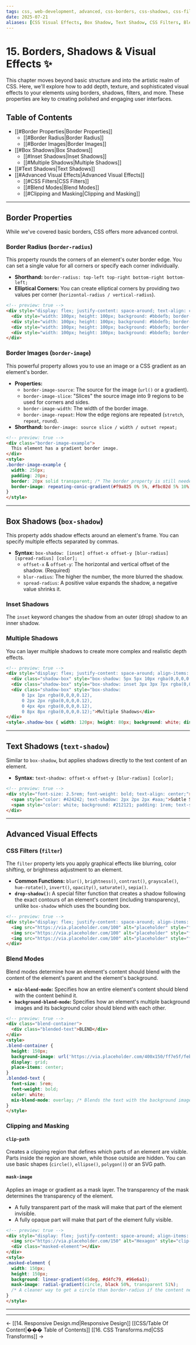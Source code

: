 ```yaml
---
tags: css, web-development, advanced, css-borders, css-shadows, css-filters, visual-effects
date: 2025-07-21
aliases: [CSS Visual Effects, Box Shadow, Text Shadow, CSS Filters, Blend Modes, Clipping, Masking]
---
```

# 15. Borders, Shadows & Visual Effects ✨

This chapter moves beyond basic structure and into the artistic realm of CSS. Here, we'll explore how to add depth, texture, and sophisticated visual effects to your elements using borders, shadows, filters, and more. These properties are key to creating polished and engaging user interfaces.

## Table of Contents
-   [[#Border Properties|Border Properties]]
    -   [[#Border Radius|Border Radius]]
    -   [[#Border Images|Border Images]]
-   [[#Box Shadows|Box Shadows]]
    -   [[#Inset Shadows|Inset Shadows]]
    -   [[#Multiple Shadows|Multiple Shadows]]
-   [[#Text Shadows|Text Shadows]]
-   [[#Advanced Visual Effects|Advanced Visual Effects]]
    -   [[#CSS Filters|CSS Filters]]
    -   [[#Blend Modes|Blend Modes]]
    -   [[#Clipping and Masking|Clipping and Masking]]

---

## Border Properties

While we've covered basic borders, CSS offers more advanced control.

### Border Radius (`border-radius`)
This property rounds the corners of an element's outer border edge. You can set a single value for all corners or specify each corner individually.

- **Shorthand:** `border-radius: top-left top-right bottom-right bottom-left;`
- **Elliptical Corners:** You can create elliptical corners by providing two values per corner (`horizontal-radius / vertical-radius`).

```html
<!-- preview: true -->
<div style="display: flex; justify-content: space-around; text-align: center;">
  <div style="width: 100px; height: 100px; background: #bbdefb; border-radius: 15px;">15px</div>
  <div style="width: 100px; height: 100px; background: #bbdefb; border-radius: 50%;">Circle</div>
  <div style="width: 100px; height: 100px; background: #bbdefb; border-radius: 10px 40px;">Mixed</div>
  <div style="width: 100px; height: 100px; background: #bbdefb; border-radius: 50% / 25%;">Ellipse</div>
</div>
```

### Border Images (`border-image`)
This powerful property allows you to use an image or a CSS gradient as an element's border.

- **Properties:**
    - `border-image-source`: The source for the image (`url()` or a gradient).
    - `border-image-slice`: "Slices" the source image into 9 regions to be used for corners and sides.
    - `border-image-width`: The width of the border image.
    - `border-image-repeat`: How the edge regions are repeated (`stretch`, `repeat`, `round`).
- **Shorthand:** `border-image: source slice / width / outset repeat;`

```html
<!-- preview: true -->
<div class="border-image-example">
  This element has a gradient border image.
</div>
<style>
.border-image-example {
  width: 250px;
  padding: 20px;
  border: 20px solid transparent; /* The border property is still needed! */
  border-image: repeating-conic-gradient(#f9a825 0% 5%, #fbc02d 5% 10%) 30;
}
</style>
```

---

## Box Shadows (`box-shadow`)
This property adds shadow effects around an element's frame. You can specify multiple effects separated by commas.

- **Syntax:** `box-shadow: [inset] offset-x offset-y [blur-radius] [spread-radius] [color];`
    - `offset-x` & `offset-y`: The horizontal and vertical offset of the shadow. (Required)
    - `blur-radius`: The higher the number, the more blurred the shadow.
    - `spread-radius`: A positive value expands the shadow, a negative value shrinks it.

### Inset Shadows
The `inset` keyword changes the shadow from an outer (drop) shadow to an inner shadow.

### Multiple Shadows
You can layer multiple shadows to create more complex and realistic depth effects.

```html
<!-- preview: true -->
<div style="display: flex; justify-content: space-around; align-items: center; background: #f5f5f5; padding: 20px;">
  <div class="shadow-box" style="box-shadow: 5px 5px 10px rgba(0,0,0,0.3);">Simple Shadow</div>
  <div class="shadow-box" style="box-shadow: inset 3px 3px 7px rgba(0,0,0,0.4);">Inset Shadow</div>
  <div class="shadow-box" style="box-shadow: 
      0 1px 1px rgba(0,0,0,0.12), 
      0 2px 2px rgba(0,0,0,0.12), 
      0 4px 4px rgba(0,0,0,0.12), 
      0 8px 8px rgba(0,0,0,0.12);">Multiple Shadows</div>
</div>
<style>.shadow-box { width: 120px; height: 80px; background: white; display: grid; place-items: center; text-align: center; padding: 5px; }</style>
```

---

## Text Shadows (`text-shadow`)
Similar to `box-shadow`, but applies shadows directly to the text content of an element.

- **Syntax:** `text-shadow: offset-x offset-y [blur-radius] [color];`

```html
<!-- preview: true -->
<div style="font-size: 2.5rem; font-weight: bold; text-align: center;">
  <span style="color: #424242; text-shadow: 2px 2px 2px #aaa;">Subtle Shadow</span>
  <span style="color: white; background: #212121; padding: 1rem; text-shadow: 0 0 10px #ffeb3b;">Glowing Text</span>
</div>
```

---

## Advanced Visual Effects

### CSS Filters (`filter`)
The `filter` property lets you apply graphical effects like blurring, color shifting, or brightness adjustment to an element.

- **Common Functions:** `blur()`, `brightness()`, `contrast()`, `grayscale()`, `hue-rotate()`, `invert()`, `opacity()`, `saturate()`, `sepia()`.
- **`drop-shadow()`:** A special filter function that creates a shadow following the exact contours of an element's content (including transparency), unlike `box-shadow` which uses the bounding box.

```html
<!-- preview: true -->
<div style="display: flex; justify-content: space-around; align-items: center;">
  <img src="https://via.placeholder.com/100" alt="placeholder" style="filter: grayscale(100%);">
  <img src="https://via.placeholder.com/100" alt="placeholder" style="filter: sepia(100%) blur(1px);">
  <img src="https://via.placeholder.com/100" alt="placeholder" style="filter: hue-rotate(180deg) saturate(2);">
</div>
```

### Blend Modes
Blend modes determine how an element's content should blend with the content of the element's parent and the element's background.

- **`mix-blend-mode`:** Specifies how an entire element's content should blend with the content behind it.
- **`background-blend-mode`:** Specifies how an element's multiple background images and its background color should blend with each other.

```html
<!-- preview: true -->
<div class="blend-container">
  <div class="blended-text">BLEND</div>
</div>
<style>
.blend-container {
  height: 150px;
  background-image: url('https://via.placeholder.com/400x150/ff7e5f/feb47b?text=Background');
  display: grid;
  place-items: center;
}
.blended-text {
  font-size: 5rem;
  font-weight: bold;
  color: white;
  mix-blend-mode: overlay; /* Blends the text with the background image */
}
</style>
```

### Clipping and Masking

#### `clip-path`
Creates a clipping region that defines which parts of an element are visible. Parts inside the region are shown, while those outside are hidden. You can use basic shapes (`circle()`, `ellipse()`, `polygon()`) or an SVG path.

#### `mask-image`
Applies an image or gradient as a mask layer. The transparency of the mask determines the transparency of the element.
- A fully transparent part of the mask will make that part of the element invisible.
- A fully opaque part will make that part of the element fully visible.

```html
<!-- preview: true -->
<div style="display: flex; justify-content: space-around; align-items: center;">
  <img src="https://via.placeholder.com/150" alt="Hexagon" style="clip-path: polygon(50% 0%, 100% 25%, 100% 75%, 50% 100%, 0% 75%, 0% 25%);">
  <div class="masked-element"></div>
</div>
<style>
.masked-element {
  width: 150px;
  height: 150px;
  background: linear-gradient(45deg, #d4fc79, #96e6a1);
  mask-image: radial-gradient(circle, black 50%, transparent 51%);
  /* A cleaner way to get a circle than border-radius if the content needs to be masked */
}
</style>
```



---



---
← [[14. Responsive Design.md|Responsive Design]] [[CSS/Table Of Content|��� Table of Contents]] [[16. CSS Transforms.md|CSS Transforms]] →
